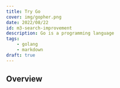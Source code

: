 ```yaml
---
title: Try Go
cover: img/gopher.png
date: 2022/08/22
id: m3-search-improvement
description: Go is a programming language
tags:
    - golang
    - markdown
draft: true
---
```


## Overview
